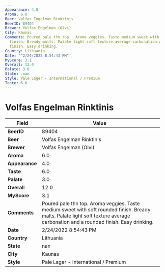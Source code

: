 ```yaml
---
Appearance: 4.0
Aroma: 6.0
Beer: Volfas Engelman Rinktinis
BeerID: 89404
Brewer: Volfas Engelman (Olvi)
City: Kaunas
Comments: Poured pale thn top.  Aroma veggies. Taste medium sweet with soft rounded
  finish. Bready malts. Palate light soft texture average carbonation and a rounded
  finish. Easy drinking.
Country: Lithuania
Date: '"2/24/2022 8:54:43 PM"'
MyScore: 3.1
Overall: 12.0
Palate: 3.0
State: .nan
Style: Pale Lager - International / Premium
Taste: 6.0
---
```


# Volfas Engelman Rinktinis

| Field         | Value |
|---------------|-------|
| **BeerID** | 89404 |
| **Beer** | Volfas Engelman Rinktinis |
| **Brewer** | Volfas Engelman (Olvi) |
| **Aroma** | 6.0 |
| **Appearance** | 4.0 |
| **Taste** | 6.0 |
| **Palate** | 3.0 |
| **Overall** | 12.0 |
| **MyScore** | 3.1 |
| **Comments** | Poured pale thn top.  Aroma veggies. Taste medium sweet with soft rounded finish. Bready malts. Palate light soft texture average carbonation and a rounded finish. Easy drinking. |
| **Date** | 2/24/2022 8:54:43 PM |
| **Country** | Lithuania |
| **State** | nan |
| **City** | Kaunas |
| **Style** | Pale Lager - International / Premium |
